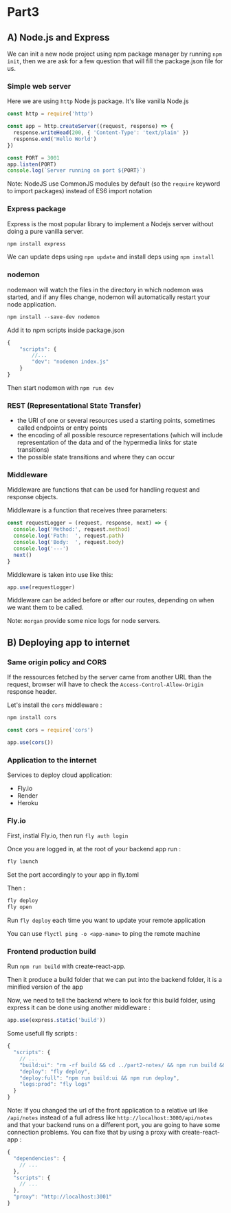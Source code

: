 # Part3

## A) Node.js and Express

We can init a new node project using npm package manager by running `npm init`, then we are ask for a few question that will fill the package.json file for us.

### Simple web server

Here we are using `http` Node js package. It's like vanilla Node.js
```js
const http = require('http')

const app = http.createServer((request, response) => {
  response.writeHead(200, { 'Content-Type': 'text/plain' })
  response.end('Hello World')
})

const PORT = 3001
app.listen(PORT)
console.log(`Server running on port ${PORT}`)
```

Note: NodeJS use CommonJS modules by default (so the `require` keyword to import packages) instead of ES6 import notation

### Express package

Express is the most popular library to implement a Nodejs server without doing a pure vanilla server.

```js
npm install express
```

We can update deps using `npm update` and install deps using `npm install`

### nodemon

nodemaon will watch the files in the directory in which nodemon was started, and if any files change, nodemon will automatically restart your node application.

```js
npm install --save-dev nodemon
```

Add it to npm scripts inside package.json

```js
{
    "scripts": {
        //...
        "dev": "nodemon index.js"
    }
}
```

Then start nodemon with `npm run dev`

###  REST (Representational State Transfer)

* the URI of one or several resources used a starting points, sometimes called endpoints or entry points
* the encoding of all possible resource representations (which will include representation of the data and of the hypermedia links for state transitions)
* the possible state transitions and where they can occur

### Middleware

Middleware are functions that can be used for handling request and response objects.

Middleware is a function that receives three parameters:

```js
const requestLogger = (request, response, next) => {
  console.log('Method:', request.method)
  console.log('Path:  ', request.path)
  console.log('Body:  ', request.body)
  console.log('---')
  next()
}
```

Middleware is taken into use like this:

```js
app.use(requestLogger)
```

Middleware can be added before or after our routes, depending on when we want them to be called.

Note: `morgan` provide some nice logs for node servers.

## B) Deploying app to internet

### Same origin policy and CORS

If the ressources fetched by the server came from another URL than the request, browser will have to check the `Access-Control-Allow-Origin` response header.

Let's install the `cors` middleware :

```bash
npm install cors
```

```js
const cors = require('cors')

app.use(cors())
```

### Application to the internet

Services to deploy cloud application:

- Fly.io
- Render
- Heroku

### Fly.io

First, instlal Fly.io, then run `fly auth login`

Once you are logged in, at the root of your backend app run :

```bash
fly launch
```

Set the port accordingly to your app in fly.toml

Then :

```bash
fly deploy
fly open
```

Run `fly deploy` each time you want to update your remote application

You can use `flyctl ping -o <app-name>` to ping the remote machine

### Frontend production build

Run `npm run build` with create-react-app.

Then it produce a build folder that we can put into the backend folder, it is a minified version of the app

Now, we need to tell the backend where to look for this build folder, using express it can be done using another middleware :

```js
app.use(express.static('build'))
```

Some usefull fly scripts : 

```js
{
  "scripts": {
    // ...
    "build:ui": "rm -rf build && cd ../part2-notes/ && npm run build && cp -r build ../notes-backend",
    "deploy": "fly deploy",
    "deploy:full": "npm run build:ui && npm run deploy",    
    "logs:prod": "fly logs"
  }
}
```

Note: If you changed the url of the front application to a relative url like `/api/notes` instead of a full adress like `http://localhost:3000/api/notes` and that your backend runs on a different port, you are going to have some connection problems. You can fixe that by using a proxy with create-react-app :

```js
{
  "dependencies": {
    // ...
  },
  "scripts": {
    // ...
  },
  "proxy": "http://localhost:3001"
}
```
